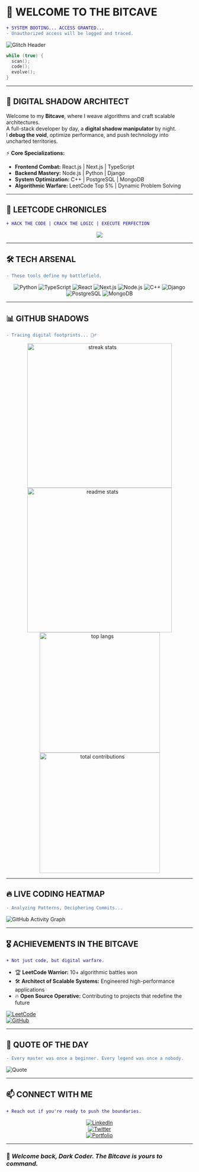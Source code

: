 
# 🦇 **WELCOME TO THE BITCAVE**  

```diff
+ SYSTEM BOOTING... ACCESS GRANTED...
- Unauthorized access will be logged and traced.
```

![Glitch Header](https://readme-typing-svg.herokuapp.com?font=Fira+Code&weight=500&size=24&duration=4000&pause=1000&color=09F7F7&background=000000&center=true&vCenter=true&width=850&lines=%E2%9A%A1+Booting+into+the+Bitcave...;_%F0%9D%90%8A%F0%9D%90%9E%F0%9D%90%AC%F0%9D%90%9E%F0%9D%90%AF%F0%9D%90%9A%F0%9D%90%AD+%F0%9D%90%8C%F0%9D%90%A2%F0%9D%90%AC%F0%9D%90%A1%F0%9D%90%A8%F0%9D%90%9E%F0%9D%90%AB%F0%9D%90%9A;Analyzing+Cyber+Matrix...+;Decrypting+Logic...;Executing+Next+Move...)  

```cpp
while (true) {
  scan();
  code();
  evolve();
}
```

---

## 🚀 **DIGITAL SHADOW ARCHITECT**  

Welcome to my **Bitcave**, where I weave algorithms and craft scalable architectures.  
A full-stack developer by day, a **digital shadow manipulator** by night.  
I **debug the void**, optimize performance, and push technology into uncharted territories.  

⚡ **Core Specializations:**  
- **Frontend Combat:** React.js | Next.js | TypeScript  
- **Backend Mastery:** Node.js | Python | Django  
- **System Optimization:** C++ | PostgreSQL | MongoDB  
- **Algorithmic Warfare:** LeetCode Top 5% | Dynamic Problem Solving  

---

## 🦇 **LEETCODE CHRONICLES**  

```diff
+ HACK THE CODE | CRACK THE LOGIC | EXECUTE PERFECTION
```

<div align="center">  
  <a href="https://leetcode.com/u/keshav0730/">
    <img src="https://leetcard.jacoblin.cool/keshav0730?theme=dark&font=JetBrains%20Mono&ext=heatmap" />
  </a>
</div>  

---

## 🛠️ **TECH ARSENAL**  

```diff
- These tools define my battlefield.
```

<div align="center">

![Python](https://img.shields.io/badge/-Python-000?style=for-the-badge&logo=python&logoColor=blue)
![TypeScript](https://img.shields.io/badge/-TypeScript-000?style=for-the-badge&logo=typescript&logoColor=blue)
![React](https://img.shields.io/badge/-React-000?style=for-the-badge&logo=react&logoColor=#61DAFB)
![Next.js](https://img.shields.io/badge/-Next.js-000?style=for-the-badge&logo=next.js&logoColor=white)
![Node.js](https://img.shields.io/badge/-Node.js-000?style=for-the-badge&logo=node.js&logoColor=green)
![C++](https://img.shields.io/badge/-C++-000?style=for-the-badge&logo=c%2B%2B&logoColor=blue)
![Django](https://img.shields.io/badge/-Django-000?style=for-the-badge&logo=django&logoColor=green)
![PostgreSQL](https://img.shields.io/badge/-PostgreSQL-000?style=for-the-badge&logo=postgresql&logoColor=blue)
![MongoDB](https://img.shields.io/badge/-MongoDB-000?style=for-the-badge&logo=mongodb&logoColor=green)

</div>  

---

## 📊 **GITHUB SHADOWS**  

```diff
- Tracing digital footprints... 🕵️‍♂️
```

<div align="center">
  <img width="390" src="https://streak-stats.demolab.com/?user=keshav0730&count_private=true&theme=dark&border_radius=10" alt="streak stats"/>
  <img width="390" src="https://github-readme-stats.vercel.app/api?username=keshav0730&show_icons=true&theme=dark&rank_icon=github&border_radius=10" alt="readme stats" />
  <img width="325" src="https://github-readme-stats.vercel.app/api/top-langs/?username=keshav0730&hide=HTML&langs_count=8&layout=compact&theme=dark&border_radius=10&size_weight=0.5&count_weight=0.5&exclude_repo=github-readme-stats" alt="top langs" />
  <img width="325" src="https://github-contribs.vercel.app/api?username=keshav0730&theme=dark" alt="total contributions" />
</div>  

---

## 🔥 **LIVE CODING HEATMAP**  

```diff
- Analyzing Patterns, Deciphering Commits...
```

![GitHub Activity Graph](https://github-readme-activity-graph.cyclic.app/graph?username=keshav0730&theme=github-dark&hide_border=true)  

---

## 🎖️ **ACHIEVEMENTS IN THE BITCAVE**  

```diff
+ Not just code, but digital warfare.
```

- 🏆 **LeetCode Warrior:** 10+ algorithmic battles won  
- 🛠 **Architect of Scalable Systems:** Engineered high-performance applications  
- 🔥 **Open Source Operative:** Contributing to projects that redefine the future  

[![LeetCode](https://img.shields.io/badge/-LeetCode-000?style=flat&logo=LeetCode&logoColor=FFA116)](https://leetcode.com/u/keshav0730/)  
[![GitHub](https://img.shields.io/badge/-GitHub-000?style=flat&logo=GitHub&logoColor=white)](https://github.com/keshav0730)  

---

## 🦇 **QUOTE OF THE DAY**  

```diff
- Every master was once a beginner. Every legend was once a nobody.
```

![Quote](https://quotes-github-readme.vercel.app/api?type=horizontal&theme=dark)  

---

## 📫 **CONNECT WITH ME**  

```diff
+ Reach out if you're ready to push the boundaries.
```

<div align="center">

[![LinkedIn](https://img.shields.io/badge/LinkedIn-000?style=for-the-badge&logo=linkedin&logoColor=0077B5)](https://www.linkedin.com/in/keshavmishra0730/)  
[![Twitter](https://img.shields.io/badge/Twitter-000?style=for-the-badge&logo=twitter&logoColor=1DA1F2)](https://twitter.com/keshavmishra07)  
[![Portfolio](https://img.shields.io/badge/Portfolio-000?style=for-the-badge&logo=vercel&logoColor=white)](https://thebatcave.in)  

</div>  

---

### 🦇 _Welcome back, Dark Coder. The Bitcave is yours to command._  


